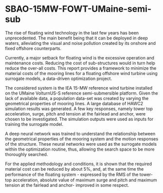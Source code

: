 # SBAO-15MW-FOWT-UMaine-semi-sub

The rise of floating wind technology in the last few years has been unprecedented. The main benefit being that it can be deployed in deep waters, alleviating the visual and noise pollution created by its onshore and fixed offshore counterparts. 

Currently, a major setback for floating wind is the excessive operation and maintenance costs. Reducing the cost of sub-structures would in turn help reduce the over-all costs. This report provides a framework to minimize the material costs of the mooring lines for a floating offshore wind turbine using surrogate models, a data-driven optimization project.

The considered system is the IEA 15-MW reference wind turbine installed on the UMaine VolturnUS-S reference semi-submersible platform. Given the lack of available data, a population data-set was created by varying the geometrical properties of mooring lines. A large database of HAWC2 simulation results was generated. A few key responses, namely tower top acceleration, surge, pitch and tension at the fairlead and anchor, were chosen to be investigated. The simulation outputs were used as inputs for training the surrogate model.

A deep neural network was trained to understand the relationship between the geometrical properties of the mooring system and the motion responses of the structure. These neural networks were used as the surrogate models within the optimization routine, thus, allowing the search space to be more thoroughly searched.

For the applied methodology and conditions, it is shown that the required material cost can be reduced by about 5\%, and, at the same time the performance of the ﬂoating system - expressed by the RMS of the tower-top acceleration, absolute value of maximum surge and pitch and maximum tension at the fairlead and anchor- improved in some respect.
